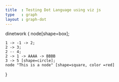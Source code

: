 ```yaml
---
title  : Testing Dot Language using viz js
type   : graph
layout : graph-dot
---
```


dinetwork {
    node[shape=box];
    
    1 -> -1 -> 2;
    2 -> 3; 
    2 -- 4; 
    2 -> 1 -> AAAA -> BBBB
    3 -> 5 [shape=circle]; 
    node "This is a node" [shape=square, color =red]
}
